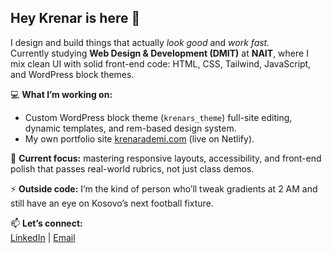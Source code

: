 ## Hey Krenar is here 👋

I design and build things that actually *look good* and *work fast.*  
Currently studying **Web Design & Development (DMIT)** at **NAIT**, where I mix clean UI with solid front-end code: HTML, CSS, Tailwind, JavaScript, and WordPress block themes.  

💻 **What I’m working on:**  
- Custom WordPress block theme (`krenars_theme`)  full-site editing, dynamic templates, and rem-based design system.   
- My own portfolio site [krenarademi.com](https://krenarademi.com) (live on Netlify).  

🌱 **Current focus:** mastering responsive layouts, accessibility, and front-end polish that passes real-world rubrics, not just class demos.  

⚡ **Outside code:** I’m the kind of person who’ll tweak gradients at 2 AM and still have an eye on Kosovo’s next football fixture.  

📫 **Let’s connect:**  
[LinkedIn](https://linkedin.com/in/krenar-ademi) | [Email](mailto:krenar.ademi3@gmail.com)
